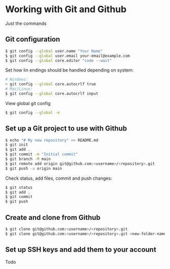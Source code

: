 # Working with Git and Github

Just the commands

## Git configuration
```zsh
$ git config --global user.name "Your Name"
$ git config --global user.email your-email@example.com
$ git config --global core.editor "code --wait"
```

Set how lin endings should be handled depending on system:
```zsh
# Windows:
> git config --global core.autocrlf true
# Mac/Linux:
$ git config --global core.autocrlf input
```

View global git config
```zsh
$ git config --global -e
```

## Set up a Git project to use with Github

```zsh
$ echo "# My new repository" >> README.md
$ git init
$ git add .
$ git commit -m "Initial commit"
$ git branch -M main
$ git remote add origin git@github.com:<username>/<repository>.git
$ git push -u origin main
```
Check status, add files, commit and push changes:
```zsh
$ git status
$ git add .
$ git commit
$ git push
```


## Create and clone from Github

```zsh
$ git clone git@github.com:<username>/<repository>.git
$ git clone git@github.com:<username>/<repository>.git <new-folder-name>
```

## Set up SSH keys and add them to your account
Todo
